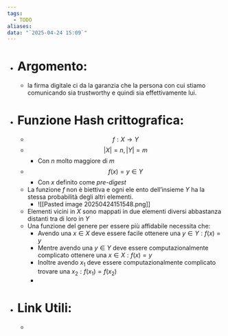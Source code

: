 ```yaml
---
tags:
  - TODO
aliases: 
data: "`2025-04-24 15:09`"
---
```

- # Argomento:
	-  la firma digitale ci da la garanzia che la persona con cui stiamo comunicando sia trustworthy e quindi sia effettivamente lui.
- # Funzione Hash crittografica:
	- $$f: X \to Y$$
	- $$|X| =n , |Y|=m $$
		- Con $n$ molto maggiore di $m$
	- $$f(x)=y \in Y$$
		- Con $x$ definito come _pre-digest_
	- La funzione $f$ non è biettiva e ogni ele ento dell’insieme $Y$ ha la stessa probabilità degli altri elementi.
		- ![[Pasted image 20250424151548.png]]
	- Elementi vicini in $X$ sono mappati in due elementi diversi abbastanza distanti tra di loro in $Y$
	- Una funzione del genere per essere più affidabile necessita che:
		- Avendo una $x\in X$ deve essere facile ottenere una $y\in Y: f(x)=y$
		- Mentre avendo una $y\in Y$ deve essere computazionalmente complicato ottenere una $x\in X: f(x)=y$
		- Inoltre avendo $x_{1}$ deve essere computazionalmente complicato trovare una $x_{2}: f(x_{1})=f(x_{2})$
		- 
- # Link Utili:
	- 